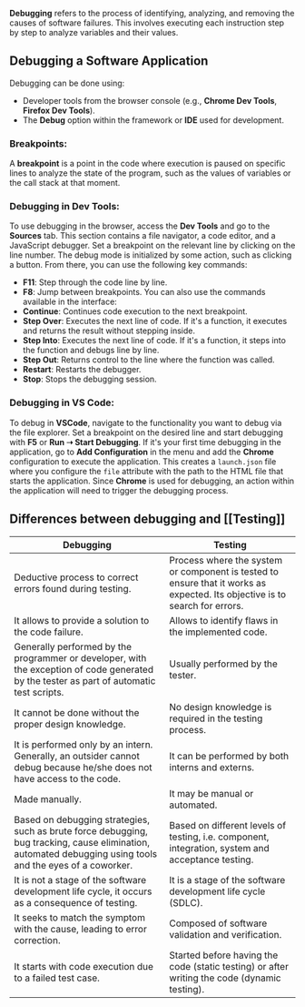 **Debugging** refers to the process of identifying, analyzing, and removing the causes of software failures. This involves executing each instruction step by step to analyze variables and their values.
## Debugging a Software Application
Debugging can be done using:
- Developer tools from the browser console (e.g., **Chrome Dev Tools**, **Firefox Dev Tools**).
- The **Debug** option within the framework or **IDE** used for development.
### Breakpoints:
A **breakpoint** is a point in the code where execution is paused on specific lines to analyze the state of the program, such as the values of variables or the call stack at that moment.
### Debugging in Dev Tools:
To use debugging in the browser, access the **Dev Tools** and go to the **Sources** tab. This section contains a file navigator, a code editor, and a JavaScript debugger. Set a breakpoint on the relevant line by clicking on the line number.
The debug mode is initialized by some action, such as clicking a button. From there, you can use the following key commands:
- **F11**: Step through the code line by line.
- **F8**: Jump between breakpoints.
You can also use the commands available in the interface:
- **Continue**: Continues code execution to the next breakpoint.
- **Step Over**: Executes the next line of code. If it's a function, it executes and returns the result without stepping inside.
- **Step Into**: Executes the next line of code. If it's a function, it steps into the function and debugs line by line.
- **Step Out**: Returns control to the line where the function was called.
- **Restart**: Restarts the debugger.
- **Stop**: Stops the debugging session.
### Debugging in VS Code:
To debug in **VSCode**, navigate to the functionality you want to debug via the file explorer. Set a breakpoint on the desired line and start debugging with **F5** or **Run ➝ Start Debugging**.
If it's your first time debugging in the application, go to **Add Configuration** in the menu and add the **Chrome** configuration to execute the application. This creates a `launch.json` file where you configure the `file` attribute with the path to the HTML file that starts the application. Since **Chrome** is used for debugging, an action within the application will need to trigger the debugging process.
## Differences between debugging and [[Testing]]

| Debugging                                                                                                                                                  | Testing                                                                                                                     |
| ---------------------------------------------------------------------------------------------------------------------------------------------------------- | --------------------------------------------------------------------------------------------------------------------------- |
| Deductive process to correct errors found during testing.                                                                                                  | Process where the system or component is tested to ensure that it works as expected. Its objective is to search for errors. |
| It allows to provide a solution to the code failure.                                                                                                       | Allows to identify flaws in the implemented code.                                                                           |
| Generally performed by the programmer or developer, with the exception of code generated by the tester as part of automatic test scripts.                  | Usually performed by the tester.                                                                                            |
| It cannot be done without the proper design knowledge.                                                                                                     | No design knowledge is required in the testing process.                                                                     |
| It is performed only by an intern. Generally, an outsider cannot debug because he/she does not have access to the code.                                    | It can be performed by both interns and externs.                                                                            |
| Made manually.                                                                                                                                             | It may be manual or automated.                                                                                              |
| Based on debugging strategies, such as brute force debugging, bug tracking, cause elimination, automated debugging using tools and the eyes of a coworker. | Based on different levels of testing, i.e. component, integration, system and acceptance testing.                           |
| It is not a stage of the software development life cycle, it occurs as a consequence of testing.                                                           | It is a stage of the software development life cycle (SDLC).                                                                |
| It seeks to match the symptom with the cause, leading to error correction.                                                                                 | Composed of software validation and verification.                                                                           |
| It starts with code execution due to a failed test case.                                                                                                   | Started before having the code (static testing) or after writing the code (dynamic testing).                                |
